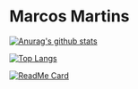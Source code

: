 # Marcos Martins

[![Anurag's github stats](https://github-readme-stats.vercel.app/api?username=devMMartins&count_private=true&show_icons=true&?theme=solarized-light)](https://github.com/anuraghazra/github-readme-stats)

[![Top Langs](https://github-readme-stats.vercel.app/api/top-langs/?username=devMMartins)](https://github.com/anuraghazra/github-readme-stats)

[![ReadMe Card](https://github-readme-stats.vercel.app/api/pin/?username=devMMartins&repo=NASA_PICTURE_OF_THE_DAY)](https://github.com/devMMartins/NASA_PICTURE_OF_THE_DAY)
